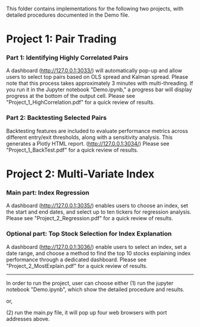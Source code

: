 This folder contains implementations for the following two projects, with detailed procedures documented in the Demo file.

# Project 1: Pair Trading

### Part 1: Identifying Highly Correlated Pairs
A dashboard (http://127.0.0.1:3033/) will automatically pop-up and allow users to select top pairs based on OLS spread and Kalman spread.
Please note that this process takes approximately 3 minutes with multi-threading. If you run it in the Jupyter notebook "Demo.ipynb," a progress bar will display progress at the bottom of the output cell.
Please see "Project_1_HighCorrelation.pdf" for a quick review of results.


### Part 2: Backtesting Selected Pairs
Backtesting features are included to evaluate performance metrics across different entry/exit thresholds, along with a sensitivity analysis. This generates a Plotly HTML report. (http://127.0.0.1:3034/)
Please see "Project_1_BackTest.pdf" for a quick review of results.


# Project 2: Multi-Variate Index
### Main part: Index Regression
A dashboard (http://127.0.0.1:3035/) enables users to choose an index, set the start and end dates, and select up to ten tickers for regression analysis.
Please see "Project_2_Regression.pdf" for a quick review of results.


### Optional part: Top Stock Selection for Index Explanation
A dashboard (http://127.0.0.1:3036/)  enable users to select an index, set a date range, and choose a method to find the top 10 stocks explaining index performance through a dedicated dashboard.
Please see "Project_2_MostExplain.pdf" for a quick review of results.

--------------------------------------------------------------------------------------------------
In order to run the project, user can choose either
(1) run the jupyter notebook "Demo.ipynb", which show the detailed procedure and results.

or,

(2) run the main.py file, it will pop up four web browsers with port addresses above.



